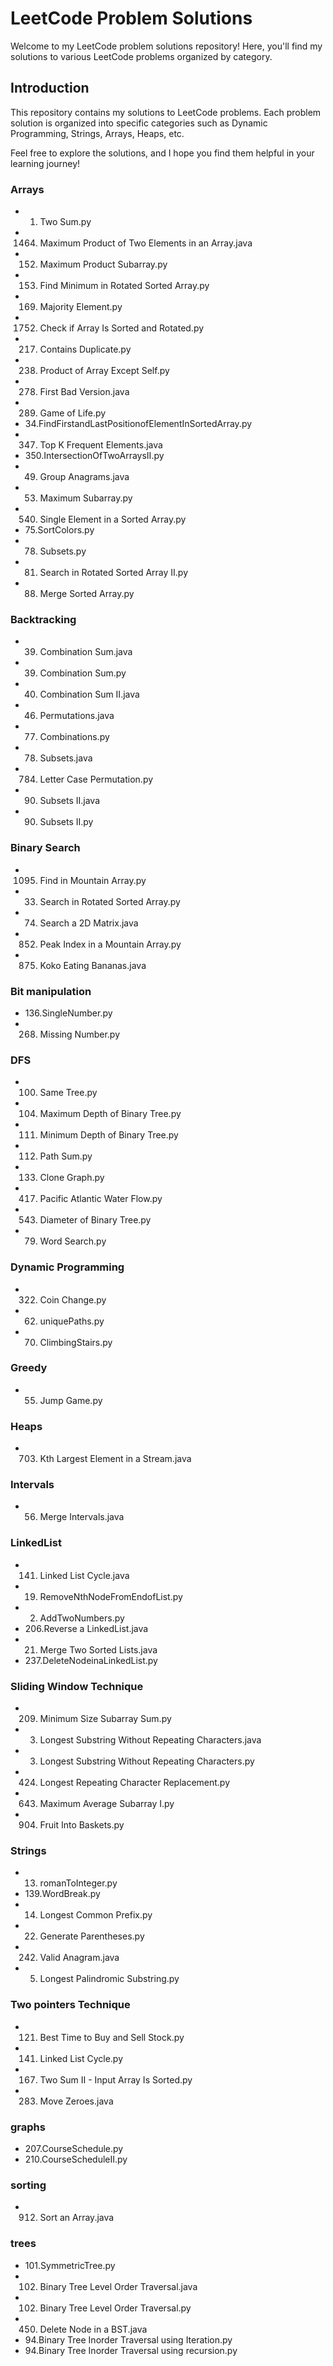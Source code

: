 # LeetCode Problem Solutions

Welcome to my LeetCode problem solutions repository! Here, you'll find my solutions to various LeetCode problems organized by category.

## Introduction

This repository contains my solutions to LeetCode problems. Each problem solution is organized into specific categories such as Dynamic Programming, Strings, Arrays, Heaps, etc. 

Feel free to explore the solutions, and I hope you find them helpful in your learning journey! 

### Arrays
- 1. Two Sum.py
- 1464. Maximum Product of Two Elements in an Array.java
- 152. Maximum Product Subarray.py
- 153. Find Minimum in Rotated Sorted Array.py
- 169. Majority Element.py
- 1752. Check if Array Is Sorted and Rotated.py
- 217. Contains Duplicate.py
- 238. Product of Array Except Self.py
- 278. First Bad Version.java
- 289. Game of Life.py
- 34.FindFirstandLastPositionofElementInSortedArray.py
- 347. Top K Frequent Elements.java
- 350.IntersectionOfTwoArraysII.py
- 49. Group Anagrams.java
- 53. Maximum Subarray.py
- 540. Single Element in a Sorted Array.py
- 75.SortColors.py
- 78. Subsets.py
- 81. Search in Rotated Sorted Array II.py
- 88. Merge Sorted Array.py

### Backtracking
- 39. Combination Sum.java
- 39. Combination Sum.py
- 40. Combination Sum II.java
- 46. Permutations.java
- 77. Combinations.py
- 78. Subsets.java
- 784. Letter Case Permutation.py
- 90. Subsets II.java
- 90. Subsets II.py

### Binary Search
- 1095. Find in Mountain Array.py
- 33. Search in Rotated Sorted Array.py
- 74. Search a 2D Matrix.java
- 852. Peak Index in a Mountain Array.py
- 875. Koko Eating Bananas.java

### Bit manipulation
- 136.SingleNumber.py
- 268. Missing Number.py

### DFS
- 100. Same Tree.py
- 104. Maximum Depth of Binary Tree.py
- 111. Minimum Depth of Binary Tree.py
- 112. Path Sum.py
- 133. Clone Graph.py
- 417. Pacific Atlantic Water Flow.py
- 543. Diameter of Binary Tree.py
- 79. Word Search.py

### Dynamic Programming
- 322. Coin Change.py
- 62. uniquePaths.py
- 70. ClimbingStairs.py

### Greedy
- 55. Jump Game.py

### Heaps
- 703. Kth Largest Element in a Stream.java

### Intervals
- 56. Merge Intervals.java

### LinkedList
- 141. Linked List Cycle.java
- 19. RemoveNthNodeFromEndofList.py
- 2. AddTwoNumbers.py
- 206.Reverse a LinkedList.java
- 21. Merge Two Sorted Lists.java
- 237.DeleteNodeinaLinkedList.py

### Sliding Window Technique
- 209. Minimum Size Subarray Sum.py
- 3. Longest Substring Without Repeating Characters.java
- 3. Longest Substring Without Repeating Characters.py
- 424. Longest Repeating Character Replacement.py
- 643. Maximum Average Subarray I.py
- 904. Fruit Into Baskets.py

### Strings
- 13. romanToInteger.py
- 139.WordBreak.py
- 14. Longest Common Prefix.py
- 22. Generate Parentheses.py
- 242. Valid Anagram.java
- 5. Longest Palindromic Substring.py

### Two pointers Technique
- 121. Best Time to Buy and Sell Stock.py
- 141. Linked List Cycle.py
- 167. Two Sum II - Input Array Is Sorted.py
- 283. Move Zeroes.java

### graphs
- 207.CourseSchedule.py
- 210.CourseScheduleII.py

### sorting
- 912. Sort an Array.java

### trees
- 101.SymmetricTree.py
- 102. Binary Tree Level Order Traversal.java
- 102. Binary Tree Level Order Traversal.py
- 450. Delete Node in a BST.java
- 94.Binary Tree Inorder Traversal using Iteration.py
- 94.Binary Tree Inorder Traversal using recursion.py







